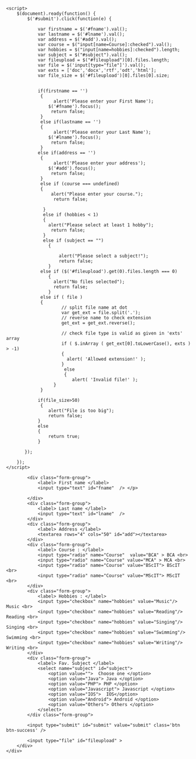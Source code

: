 
<html>
<head>
	<title>Form_validation with jquery</title>
	<link rel="stylesheet" href="https://stackpath.bootstrapcdn.com/bootstrap/4.1.3/css/bootstrap.min.css">
	<script src="https://ajax.googleapis.com/ajax/libs/jquery/3.3.1/jquery.min.js"></script>
</head>
<body>

	<script>
		$(document).ready(function() {
			$('#submit').click(function(e) {

				var firstname = $('#fname').val();
				var lastname = $('#lname').val();
				var address = $('#add').val();
				var course = $("input[name=Course]:checked").val();
				var hobbies = $("input[name=hobbies]:checked").length;
				var subject = $("#subject").val();
				var fileupload = $("#fileupload")[0].files.length;
				var file = $('input[type="file"]').val();
	      		var exts = ['doc','docx','rtf','odt','html'];
	      		var file_size = $('#fileupload')[0].files[0].size;
	      	

				if(firstname == '')
   				 {
					  alert('Please enter your First Name');
		  			$('#fname').focus(); 
		  			 return false;
   				 }
   				 else if(lastname == '')
   				 {
					  alert('Please enter your Last Name');
		  			$('#lname').focus(); 
		  			 return false;
   				 }
   				else if(address == '')
   				 {
					  alert('Please enter your address');
		  			$('#add').focus(); 
		  			 return false;
   				 }
   				 else if (course === undefined)
   				 {
	           		 alert("Please enter your course.");
	           		  return false;

      			  }
      			  else if (hobbies < 1)
      			  {
	                alert("Please select at least 1 hobby");
	                 return false;
            	  }
	              else if (subject == "") 
	            	{
	               
		                alert("Please select a subject!");
		                return false;
	            	} 
            	 else if ($('#fileupload').get(0).files.length === 0) 
	            	{
	 				  alert("No files selected");
	 				  return false;
					}
				 else if ( file ) 
				 {
				   		 // split file name at dot
		       			 var get_ext = file.split('.');
		       			 // reverse name to check extension
		       			 get_ext = get_ext.reverse();
		       			 
		       			 // check file type is valid as given in 'exts' array
		       			 if ( $.inArray ( get_ext[0].toLowerCase(), exts ) > -1)
		       			 {
		       			   alert( 'Allowed extension!' );
		     			 }
		     			  else 
		     			  {
		       			  	 alert( 'Invalid file!' );
		     		  }
     			 }

	     		if(file_size>50)
	     		 {			
					alert("File is too big");
					return false;
				} 
            	else
            	{
            		return true;
            	}	      			
            
           });	 	
				
		});
	</script>
<form >

<div class = "row justify-content-center">
		<div class="col-6">
			<div class="jumbotron">
		
			<div class="form-group">
				<label> First name </label>
				<input type="text" id="fname"  /> </p>
				
			</div>
			<div class="form-group">
				<label> Last name </label>
				<input type="text" id="lname"  />
			</div>
			<div class="form-group">
				<label> Address </label>
				<textarea rows="4" cols="50" id="add"></textarea>
			</div>
			<div class="form-group">
				<label> Course : </label> 
				<input type="radio" name="Course"  value="BCA" > BCA <br>
				<input type="radio" name="Course" value="MCA" > MCA <br>
				<input type="radio" name="Course" value="BScIT"> BScIT <br>
				<input type="radio" name="Course" value="MScIT"> MScIT <br>
			</div>
			<div class="form-group">
				<label> Hobbies : </label> 
				<input type="checkbox" name="hobbies" value="Music"/> Music <br>
				<input type="checkbox" name="hobbies" value="Reading"/> Reading <br>
				<input type="checkbox" name="hobbies" value="Singing"/> Singing <br>
				<input type="checkbox" name="hobbies" value="Swimming"/> Swimming <br>
				<input type="checkbox" name="hobbies" value="Writing"/> Writing <br>
			</div>
			<div class="form-group">
				<label> Fav. Subject </label>
				<select name="subject" id="subject">
					<option value="">  Choose one </option>
					<option value="Java"> Java </option>
					<option value="PHP"> PHP </option>
					<option value="Javascript"> Javascript </option>
					<option value="IOS">  IOS</option>
					<option value="Android"> Android </option>
					<option value="Others"> Others </option>
				</select>
			</div class="form-group">

			<input type="submit" id="submit" value="submit" class='btn btn-success' /> 
			
			<input type="file" id="fileupload" >
		</div>
	</div>
</div>
</form>
</body>
</html>
